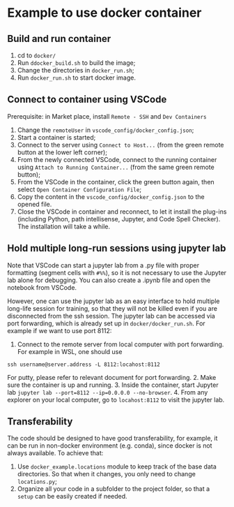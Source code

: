 # Example to use docker container

## Build and run container

1. cd to `docker/`
1. Run `ddocker_build.sh` to build the image;
2. Change the directories in `docker_run.sh`;
3. Run `docker_run.sh` to start docker image.

## Connect to container using VSCode

Prerequisite: in Market place, install `Remote - SSH` and `Dev Containers`

1. Change the `remoteUser` in `vscode_config/docker_config.json`;
2. Start a container is started;
3. Connect to the server using `Connect to Host...` (from the green remote button at the lower left corner);
4. From the newly connected VSCode, connect to the running container using `Attach to Running Container...` (from the same green remote button);
5. From the VSCode in the container, click the green button again, then select `Open Container Configuration File`;
6. Copy the content in the `vscode_config/docker_config.json` to the opened file.
7. Close the VSCode in container and reconnect, to let it install the plug-ins (including Python, path intellisense, Jupyter, and Code Spell Checker). The installation will take a while.

## Hold multiple long-run sessions using jupyter lab

Note that VSCode can start a jupyter lab from a .py file with proper formatting (segment cells with `#%%`), so it is not necessary to use the Jupyter lab alone for debugging. You can also create a .ipynb file and open the notebook from VSCode. 

However, one can use the jupyter lab as an easy interface to hold multiple long-life session for training, so that they will not be killed even if you are disconnected from the ssh session. The jupyter lab can be accessed via port forwarding, which is already set up in `docker/docker_run.sh`. For example if we want to use port 8112:

1. Connect to the remote server from local computer with port forwarding. For example in WSL, one should use
```
ssh username@server.address -L 8112:locahost:8112
```
For putty, please refer to relevant document for port forwarding.
2. Make sure the container is up and running.
3. Inside the container, start Jupyter lab `jupyter lab --port=8112 --ip=0.0.0.0 --no-browser`.
4. From any explorer on your local computer, go to `locahost:8112` to visit the jupyter lab.

## Transferability

The code should be designed to have good transferability, for example, it can be run in non-docker environment (e.g. conda), since docker is not always available. To achieve that:

1. Use `docker_example.locations` module to keep track of the base data directories. So that when it changes, you only need to change `locations.py`;
2. Organize all your code in a subfolder to the project folder, so that a `setup` can be easily created if needed.